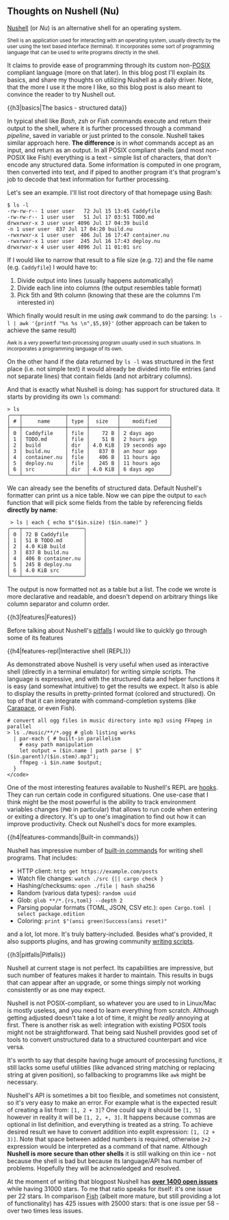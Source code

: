 ## Thoughts on Nushell (Nu)

[Nushell](https://nushell.sh) (or *Nu*) is an alternative shell for an operating system.

<small class="disclaimer">
  Shell is an application used for interacting with an operating system, usually directly by the user using the text based interface (terminal).
  It incorporates some sort of programming language that can be used to write programs directly in the shell.
</small>

It claims to provide ease of programming through its custom non-[POSIX](https://en.wikipedia.org/wiki/POSIX) compliant language (more on that later). In this blog post I'll explain its basics, and share my thoughts on utilizing Nushell as a daily driver. Note, that the more I use it the more I like, so this blog post is also meant to convince the reader to try Nushell out.


{{h3|basics|The basics - structured data}}


In typical shell like *Bash*, *zsh* or *Fish* commands execute and return their output to the shell, where it is further processed through a command *pipeline*, saved in variable or just printed to the console. Nushell takes similar approach here. **The difference** is in *what* commands accept as an input, and return as an output. In all POSIX compliant shells (and most non-POSIX like Fish) everything is a text - simple list of characters, that don't encode any structured data. Some information is computed in one program, then converted into text, and if piped to another program it's that program's job to decode that text information for further processing.

Let's see an example. I'll list root directory of that homepage using Bash:

```
$ ls -l
-rw-rw-r-- 1 user user   72 Jul 15 13:45 Caddyfile
-rw-rw-r-- 1 user user   51 Jul 17 03:51 TODO.md
drwxrwxr-x 3 user user 4096 Jul 17 04:39 build
-n 1 user user  837 Jul 17 04:20 build.nu
-rwxrwxr-x 1 user user  406 Jul 16 17:47 container.nu
-rwxrwxr-x 1 user user  245 Jul 16 17:43 deploy.nu
drwxrwxr-x 4 user user 4096 Jul 11 01:01 src
```

If I would like to narrow that result to a file size (e.g. `72`) and the file name (e.g. `Caddyfile`) I would have to: 

1. Divide output into lines (usually happens automatically)
2. Divide each line into columns (the output resembles table format)
3. Pick 5th and 9th column (knowing that these are the columns I'm interested in)

Which finally would result in me using *awk* command to do the parsing: `ls -l | awk '{printf "%s %s \n",$5,$9}'` (other approach can be taken to achieve the same result)

<small class="disclaimer">
  Awk is a very powerful text-processing program usually used in such situations. In incorporates a programming language of its own.
</small>

On the other hand if the data returned by `ls -l` was structured in the first place (i.e. not simple text) it would already be divided into file entries (and not separate lines) that contain fields (and not arbitrary columns).

And that is exactly what Nushell is doing: has support for structured data. It starts by providing its own `ls` command:

```
> ls
╭───┬──────────────┬──────┬─────────┬────────────────╮
│ # │     name     │ type │  size   │    modified    │
├───┼──────────────┼──────┼─────────┼────────────────┤
│ 0 │ Caddyfile    │ file │    72 B │ 2 days ago     │
│ 1 │ TODO.md      │ file │    51 B │ 2 hours ago    │
│ 2 │ build        │ dir  │ 4.0 KiB │ 19 seconds ago │
│ 3 │ build.nu     │ file │   837 B │ an hour ago    │
│ 4 │ container.nu │ file │   406 B │ 11 hours ago   │
│ 5 │ deploy.nu    │ file │   245 B │ 11 hours ago   │
│ 6 │ src          │ dir  │ 4.0 KiB │ 6 days ago     │
╰───┴──────────────┴──────┴─────────┴────────────────╯
```

  We can already see the benefits of structured data. Default Nushell's formatter can print us a nice table. Now we can pipe the output to `each` function that will pick some fields from the table by referencing fields **directly by name**:

```
 > ls | each { echo $"($in.size) ($in.name)" }
╭───┬────────────────────╮
│ 0 │ 72 B Caddyfile     │
│ 1 │ 51 B TODO.md       │
│ 2 │ 4.0 KiB build      │
│ 3 │ 837 B build.nu     │
│ 4 │ 406 B container.nu │
│ 5 │ 245 B deploy.nu    │
│ 6 │ 4.0 KiB src        │
╰───┴────────────────────╯
```

The output is now formatted not as a table but a list. The code we wrote is more declarative and readable, and doesn't depend on arbitrary things like column separator and column order.


{{h3|features|Features}}


Before talking about Nushell's [pitfalls](#pitfalls) I would like to quickly go through some of its features

{{h4|features-repl|Interactive shell (REPL)}}

As demonstrated above Nushell is very useful when used as interactive shell (directly in a terminal emulator) for writing simple scripts. The language is expressive, and with the structured data and helper functions it is easy (and somewhat intuitive) to get the results we expect. It also is able to display the results in pretty-printed format (colored and structured). On top of that it can integrate with command-completion systems (like [Carapace](https://github.com/carapace-sh/carapace-bin), or even Fish).

```nushell
# convert all ogg files in music directory into mp3 using FFmpeg in parallel
> ls ./music/**/*.ogg # glob listing works
  | par-each { # built-in parallelism
    # easy path manipulation
    let output = ($in.name | path parse | $"($in.parent)/($in.stem).mp3");
    ffmpeg -i $in.name $output;
  }
</code>
```

One of the most interesting features available to Nushell's REPL are [hooks](https://www.nushell.sh/book/hooks.html). They can run certain code in configured situations. One use-case that I think might be the most powerful is the ability to track environment variables changes (`PWD` in particular) that allows to run code when entering or exiting a directory. It's up to one's imagination to find out how it can improve productivity. Check out Nushell's docs for more examples.

{{h4|features-commands|Built-in commands}}

Nushell has impressive number of [built-in commands](https://www.nushell.sh/commands/) for writing shell programs. That includes:

- HTTP client: `http get https://example.com/posts`
- Watch file changes: `watch ./src {|| cargo check }`
- Hashing/checksums: `open ./file | hash sha256`
- Random (various data types): `random uuid`
- Glob: `glob **/*.{rs,toml} --depth 2`
- Parsing popular formats (TOML, JSON, CSV etc.): `open Cargo.toml | select package.edition`
- Coloring: `print $"(ansi green)Success(ansi reset)"`

and a lot, lot more. It's truly battery-included. Besides what's provided, it also supports plugins, and has growing community [writing scripts](https://github.com/nushell/nu_scripts).

{{h3|pitfalls|Pitfalls}}

Nushell at current stage is not perfect. Its capabilities are impressive, but such number of features makes it harder to maintain.
This results in bugs that can appear after an upgrade, or some things simply not working consistently or as one may expect.

Nushell is not POSIX-compliant, so whatever you are used to in Linux/Mac is mostly useless, and you need to learn everything from scratch.
Although getting adjusted doesn't take a lot of time, it might be *really* annoying at first. There is another risk as well: integration with existing POSIX tools might not be straightforward. That being said Nushell provides good set of tools to convert unstructured data to a structured counterpart and vice versa.

It's worth to say that despite having huge amount of processing functions, it still lacks some useful utilities (like advanced string matching or replacing string at given position), so fallbacking to programms like `awk` might be necessary.


Nushell's API is sometimes a bit too flexible, and sometimes not consistent, so it's very easy to make an error. For example what is the expected result of creating a list from: `[1, 2 + 3]`? One could say it should be `[1, 5]` however in reality it will be `[1, 2, +, 3]`. It happens because commas are optional in list definition, and everything is treated as a string. To achieve desired result we have to convert addition into explit expression: `[1, (2 + 3)]`. Note that space between added numbers is required, otherwise `2+2` expression would be interpreted as a command of that name. Although **Nushell is more secure than other shells** it is still walking on thin ice - not because the shell is bad but because its language/API has number of problems. Hopefully they will be acknowledged and resolved.

At the moment of writing that blogpost Nushell has **[over 1400 open issues](https://github.com/nushell/nushell/issues)** while having 31000 stars. To me that ratio speaks for itself: it's one issue per 22 stars. In comparison [Fish](https://github.com/fish-shell/fish-shell) (albeit more mature, but still providing a lot of functionality) has 425 issues with 25000 stars: that is one issue per 58 - over two times less issues.